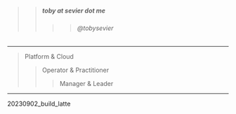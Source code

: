 

> 
>> ##### toby at sevier dot me
>>>> ###### @tobysevier

---

> Platform & Cloud
>> Operator & Practitioner
>>> Manager & Leader

---



20230902_build_latte
